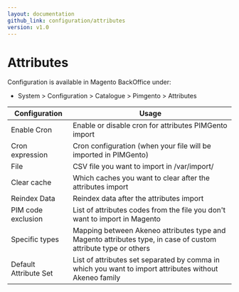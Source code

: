 ```yaml
---
layout: documentation
github_link: configuration/attributes
version: v1.0
---
```


**Attributes**
===========

Configuration is available in Magento BackOffice under:
* System > Configuration > Catalogue > Pimgento > Attributes


| Configuration         | Usage                                                                                                          |
|-----------------------|----------------------------------------------------------------------------------------------------------------|
| Enable Cron           | Enable or disable cron for attributes PIMGento import                                                            |
| Cron expression       | Cron configuration (when your file will be imported in PIMGento)                                               |
| File                  | CSV file you want to import in /var/import/                                                                    |
| Clear cache           | Which caches you want to clear after the attributes import                                                     |
| Reindex Data          | Reindex data after the attributes import                                                                       |
| PIM code exclusion    | List of attributes codes from the file you don't want to import in Magento                                         |
| Specific types        | Mapping between Akeneo attributes type and Magento attributes type, in case of custom attribute type or others |
| Default Attribute Set | List of attributes set separated by comma in which you want to import attributes without Akeneo family         |